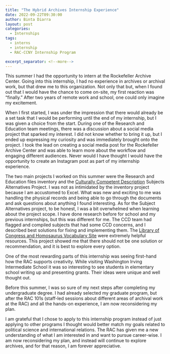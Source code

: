 ```yaml
---
title: "The Hybrid Archives Internship Experience"
date: 2022-09-22T09:30:00
author: Binta Diarra
layout: post
categories:
  - Internships
tags:
  - interns
  - internship
  - RAC-CCNY Internship Program

excerpt_separator: <!--more-->
---
```


This summer I had the opportunity to intern at the Rockefeller Archive Center. Going  into this internship, I had no experience in archives or archival work, but that drew me to this  organization. Not only that but, when I found out that I would have the chance to come on-site, my first reaction was “finally.” After two years of remote work and school, one could only imagine  my excitement.
<!--more-->

When I first started, I was under the impression that there would already be a set task that I would  be performing until the end of my internship, but I was given a choice from the start. During one of the Research and Education team meetings, there was a discussion about a social media project that sparked my interest. I did not  know whether to bring it up, but I ended up expressing my curiosity and was immediately brought onto the project. I took the lead on creating a social media post for the Rockefeller Archive Center and was able to learn more about the workflow and engaging different audiences. Never would I have thought I would have the opportunity to create an Instagram post as part of my  internship experience.

The two main projects I worked on this summer were the Research and Education files inventory and  the  [Culturally Competent Description](https://blog.rockarch.org/tags#cultural+competency) Subjects Alternatives Project. I was not as intimidated by the inventory project  because I am accustomed to Excel. What was new and exciting to me was handling  the physical records and being able to go through the documents and ask questions about  anything I found interesting. As for the Subject Alternatives project, to be honest, I was a bit overwhelmed when learning about the project scope. I have done research before for school and my previous internships, but this was different for me. The CCD team had flagged and compiled subjects that had some CCD concerns, and I described best solutions for fixing and implementing them. The [Library of Congress and Homosaurus Vocabulary Site](https://homosaurus.org/)  were extremely helpful resources. This project showed me that there  should not be one solution or recommendation, and it is best to explore every option.

One of the most rewarding parts of this internship was seeing first-hand  how the RAC supports creativity. While visiting Washington Irving Intermediate School it was so interesting to see students in elementary school writing up and  presenting grants. Their ideas were unique and well thought out.

Before this summer, I was so sure of my next steps after completing my undergraduate degree. I had already  selected my graduate program, but after the RAC 101s (staff-led sessions about different areas of archival work at the RAC) and all the hands-on experience, I am now reconsidering my plan.

I am grateful that I chose to  apply to this internship program instead of just applying to other programs I thought would better  match my goals related to political science and international relations. The RAC has given me a new understanding of what I am interested in  and want to pursue career-wise. I am now reconsidering my plan, and instead will continue to explore archives,  and for that reason, I am forever appreciative.
